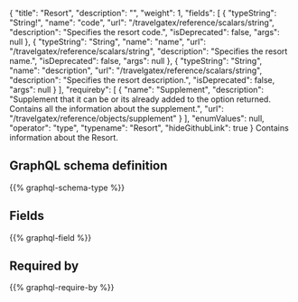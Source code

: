 {
  "title": "Resort",
  "description": "",
  "weight": 1,
  "fields": [
    {
      "typeString": "String!",
      "name": "code",
      "url": "/travelgatex/reference/scalars/string",
      "description": "Specifies the resort code.",
      "isDeprecated": false,
      "args": null
    },
    {
      "typeString": "String",
      "name": "name",
      "url": "/travelgatex/reference/scalars/string",
      "description": "Specifies the resort name.",
      "isDeprecated": false,
      "args": null
    },
    {
      "typeString": "String",
      "name": "description",
      "url": "/travelgatex/reference/scalars/string",
      "description": "Specifies the resort description.",
      "isDeprecated": false,
      "args": null
    }
  ],
  "requireby": [
    {
      "name": "Supplement",
      "description": "Supplement that it can be or its already added to the option returned. Contains all the information about the supplement.",
      "url": "/travelgatex/reference/objects/supplement"
    }
  ],
  "enumValues": null,
  "operator": "type",
  "typename": "Resort",
  "hideGithubLink": true
}
Contains information about the Resort.
## GraphQL schema definition

{{% graphql-schema-type %}}

## Fields

{{% graphql-field %}}

## Required by

{{% graphql-require-by %}}
